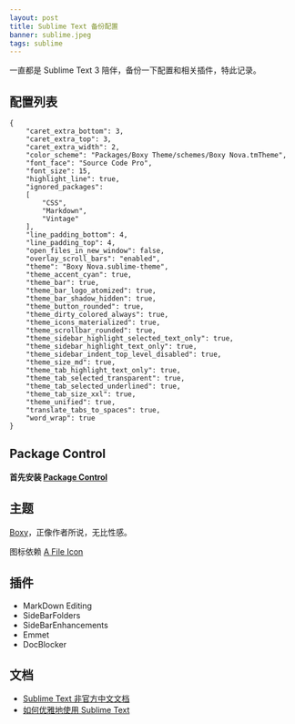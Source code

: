 ```yaml
---
layout: post
title: Sublime Text 备份配置
banner: sublime.jpeg
tags: sublime
---
```


一直都是 Sublime Text 3 陪伴，备份一下配置和相关插件，特此记录。

## 配置列表

```
{
    "caret_extra_bottom": 3,
    "caret_extra_top": 3,
    "caret_extra_width": 2,
    "color_scheme": "Packages/Boxy Theme/schemes/Boxy Nova.tmTheme",
    "font_face": "Source Code Pro",
    "font_size": 15,
    "highlight_line": true,
    "ignored_packages":
    [
        "CSS",
        "Markdown",
        "Vintage"
    ],
    "line_padding_bottom": 4,
    "line_padding_top": 4,
    "open_files_in_new_window": false,
    "overlay_scroll_bars": "enabled",
    "theme": "Boxy Nova.sublime-theme",
    "theme_accent_cyan": true,
    "theme_bar": true,
    "theme_bar_logo_atomized": true,
    "theme_bar_shadow_hidden": true,
    "theme_button_rounded": true,
    "theme_dirty_colored_always": true,
    "theme_icons_materialized": true,
    "theme_scrollbar_rounded": true,
    "theme_sidebar_highlight_selected_text_only": true,
    "theme_sidebar_highlight_text_only": true,
    "theme_sidebar_indent_top_level_disabled": true,
    "theme_size_md": true,
    "theme_tab_highlight_text_only": true,
    "theme_tab_selected_transparent": true,
    "theme_tab_selected_underlined": true,
    "theme_tab_size_xxl": true,
    "theme_unified": true,
    "translate_tabs_to_spaces": true,
    "word_wrap": true
}
```


## Package Control

**首先安装 [Package Control](https://packagecontrol.io/installation)**

## 主题

[Boxy](https://github.com/ihodev/sublime-boxy)，正像作者所说，无比性感。

图标依赖 [A File Icon](https://packagecontrol.io/packages/A%20File%20Icon)

## 插件

* MarkDown Editing
* SideBarFolders
* SideBarEnhancements
* Emmet
* DocBlocker

## 文档

* [Sublime Text 非官方中文文档](http://sublime-text.readthedocs.io/en/latest/index.html)
* [如何优雅地使用 Sublime Text](https://segmentfault.com/a/1190000004248611)
















